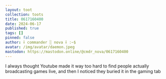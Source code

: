 ```yaml
---
layout: toot
collection: toots
title: 0617160400
date: 2024-06-17
published: true
tags: []
pinned: false
author: ⸸ commander ░ nova ⸸ :~$
avatar: /img/avatar/daemon.jpeg
mastodon: https://mastodon.online/@cmdr_nova/0617160400
---
```


I always thought Youtube made it way too hard to find people actually broadcasting games live, and then I noticed they buried it in the gaming tab
